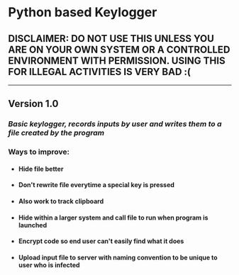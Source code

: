 # **Python based Keylogger**   

## DISCLAIMER: DO NOT USE THIS UNLESS YOU ARE ON YOUR OWN SYSTEM OR A CONTROLLED ENVIRONMENT WITH PERMISSION. USING THIS FOR ILLEGAL ACTIVITIES IS VERY BAD :(

---

## **Version 1.0**  

### *Basic keylogger, records inputs by user and writes them to a file created by the program*
### Ways to improve:
- #### Hide file better
- #### Don't rewrite file everytime a special key is pressed
- #### Also work to track clipboard
- #### Hide within a larger system and call file to run when program is launched
- #### Encrypt code so end user can't easily find what it does
- #### Upload input file to server with naming convention to be unique to user who is infected
